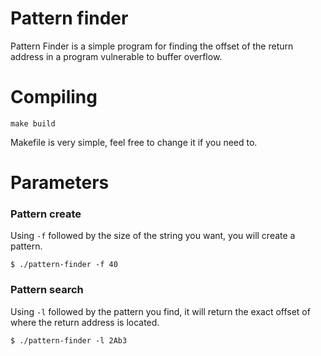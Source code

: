 # Pattern finder

Pattern Finder is a simple program for finding the offset of the return address in a program vulnerable to buffer overflow.

# Compiling

`make build`

Makefile is very simple, feel free to change it if you need to.

# Parameters

### Pattern create

Using `-f` followed by the size of the string you want, you will create a pattern.

`$ ./pattern-finder -f 40`

### Pattern search

Using `-l` followed by the pattern you find, it will return the exact offset of where the return address is located.

`$ ./pattern-finder -l 2Ab3`


